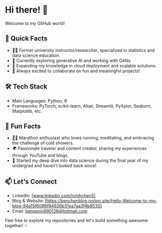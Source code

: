 # Hi there! 👋

Welcome to my GitHub world!

## 🚀 Quick Facts

- 👨‍🏫 Former university instructor/researcher, specialized in statistics and data science education.
- 🔭 Currently exploring generative AI and working with GANs
- 🌱 Expanding my knowledge in cloud deployment and scalable solutions.
- 👯 Always excited to collaborate on fun and meaningful projects!

## 🛠️ Tech Stack

- Main Languages: Python, R
- Frameworks: PyTorch, scikit-learn, Altair, Streamlit, PyXplor, Seaborn, Matplotlib, etc.

## 🌈 Fun Facts

- 🏃‍♂️ Marathon enthusiast who loves running, meditating, and embracing the challenge of cold showers.
- 🌍 Passionate traveler and content creator, sharing my experiences through YouTube and blogs.
- 🧠 Started my deep dive into data science during the final year of my undergrad and haven’t looked back since!

## 📫 Let's Connect

- LinkedIn: [www.linkedin.com/in/phchen5]
- Blog & Website: [https://benchenblog.notion.site/Hello-Welcome-to-my-blog-84a15f6086f84926b31ea7aa3f4b8530]
- Email: benjamin990126@hotmail.com

Feel free to explore my repositories and let's build something awesome together! ✨
